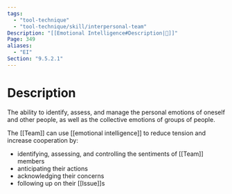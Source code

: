 ```yaml
---
tags:
  - "tool-technique"
  - "tool-technique/skill/interpersonal-team"
Description: "[[Emotional Intelligence#Description|📝]]"
Page: 349
aliases:
  - "EI"
Section: "9.5.2.1"
---
```

# Description
The ability to identify, assess, and manage the personal emotions of oneself and other people, as well as the collective emotions of groups of people.

The [[Team]] can use [[emotional intelligence]] to reduce tension and increase cooperation by:
- identifying, assessing, and controlling the sentiments of [[Team]] members
- anticipating their actions
- acknowledging their concerns
- following up on their [[Issue]]s